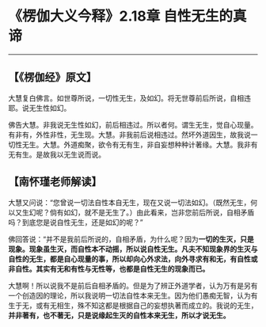 # 《楞伽大义今释》2.18章 自性无生的真谛

------

## 【《楞伽经》原文】

大慧复白佛言。如世尊所说，一切性无生，及如幻。将无世尊前后所说，自相违耶。说无生性如幻。

佛告大慧。非我说无生性如幻，前后相违过。所以者何。谓生无生，觉自心现量。有非有，外性非性，无生现。大慧。非我前后说相违过。然坏外道因生，故我说一切性无生。大慧。外道痴聚，欲令有无有生，非自妄想种种计著缘。大慧。我非有无有生。是故我以无生说而说。

## 【南怀瑾老师解读】

大慧又问说：“您曾说一切法自性本自无生，现在又说一切法如幻。（既然无生，何以又生幻呢？倘有如幻，就不是无生了。）由此看来，岂非您前后所说，自相矛盾吗？到底您是说自性无生，还是如幻的呢？”

佛回答说：“并不是我前后所说的，自相矛盾，为什么呢？因为**一切的生灭，只是现象。现象虽生灭，而自性本不动摇，所以说自性无生。**凡夫不知现象界的生灭与自性的无生，都是自心现量的事，所以却向心外求法，向外寻求有和无，有自性或非自性。其实**有无和有性与无性等，也都是自性无生的现象而已。**

大慧啊！所以说我不是前后自相矛盾的。但是为了辨正外道学者，认为万有是另有一个创造因的理论，所以我说明一切法自性本来无生。因为他们愚痴无智，认为有生于无，或有无相生，殊不知这都是根据自己的妄想执著而成立的。我说的无生，**并非著有，也不著无，只是说缘起生灭的自性本来无生，所以才说无生。**

